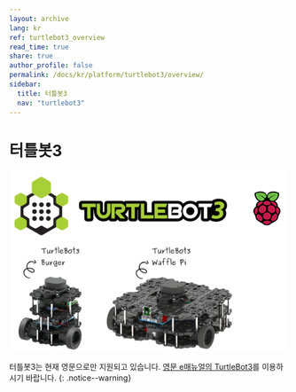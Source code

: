 ```yaml
---
layout: archive
lang: kr
ref: turtlebot3_overview
read_time: true
share: true
author_profile: false
permalink: /docs/kr/platform/turtlebot3/overview/
sidebar:
  title: 터틀봇3
  nav: "turtlebot3"
---
```


# 터틀봇3

![](/assets/images/platform/turtlebot3/overview/overview/turtlebot3_with_logo.png)

터틀봇3는 현재 영문으로만 지원되고 있습니다. [영문 e매뉴얼의 TurtleBot3]를 이용하시기 바랍니다.
{: .notice--warning}

[영문 e매뉴얼의 TurtleBot3]: /docs/en/platform/turtlebot3/overview/
